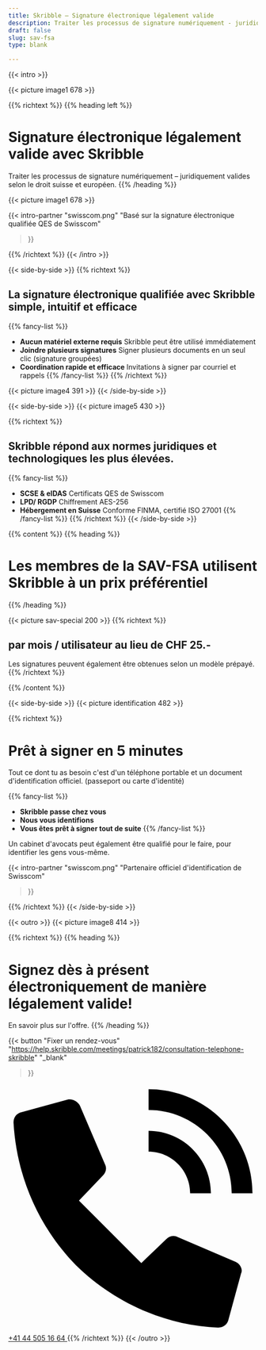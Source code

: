 ```yaml
---
title: Skribble – Signature électronique légalement valide
description: Traiter les processus de signature numériquement - juridiquement valides selon le droit suisse et européen.
draft: false
slug: sav-fsa
type: blank

---
```


{{< intro >}}
<div class="hide-for-mobile">
  {{< picture image1 678 >}}
</div>

{{% richtext %}}
{{% heading left %}}
# Signature électronique légalement valide avec Skribble
Traiter les processus de signature numériquement &ndash; juridiquement valides selon le droit suisse et européen.
{{% /heading %}}

<div class="hide-for-desktop">
  {{< picture image1 678 >}}
</div>

{{< intro-partner
  "swisscom.png"
  "Basé sur la signature électronique qualifiée QES de Swisscom"
>}}

{{% /richtext %}}
{{< /intro >}}

[//]: # (--------------------------------------------------------------------------------------------------------------)

{{< side-by-side >}}
{{% richtext %}}
## La signature électronique qualifiée avec Skribble simple, intuitif et efficace
{{% fancy-list %}}
- **Aucun matériel externe requis** Skribble peut être utilisé immédiatement
- **Joindre plusieurs signatures** Signer plusieurs documents en un seul clic (signature groupées)
- **Coordination rapide et efficace** Invitations à signer par courriel et rappels
{{% /fancy-list %}}
{{% /richtext %}}

{{< picture image4 391 >}}
{{< /side-by-side >}}

[//]: # (--------------------------------------------------------------------------------------------------------------)

{{< side-by-side >}}
{{< picture image5 430 >}}

{{% richtext %}}
## Skribble répond aux normes juridiques et technologiques les plus élevées.
{{% fancy-list %}}
- **SCSE & eIDAS** Certificats QES de Swisscom
- **LPD/ RGDP** Chiffrement AES-256
- **Hébergement en Suisse** Conforme FINMA, certifié ISO 27001
{{% /fancy-list %}}
{{% /richtext %}}
{{< /side-by-side >}}

[//]: # (--------------------------------------------------------------------------------------------------------------)

{{% content %}}
{{% heading %}}
# Les membres de la SAV-FSA utilisent Skribble à un prix préférentiel
{{% /heading %}}

{{< picture sav-special 200 >}}
{{% richtext %}}

## par mois / utilisateur au lieu de CHF 25.-
Les signatures peuvent également être obtenues selon un modèle prépayé.
{{% /richtext %}}

{{% /content %}}

[//]: # (--------------------------------------------------------------------------------------------------------------)

{{< side-by-side >}}
{{< picture identification 482 >}}

{{% richtext %}}
# Prêt à signer en 5 minutes

Tout ce dont tu as besoin c'est d'un téléphone portable et un document d'identification officiel. (passeport ou carte d'identité)

{{% fancy-list %}}
- **Skribble passe chez vous**
- **Nous vous identifions**
- **Vous êtes prêt à signer tout de suite**
{{% /fancy-list %}}

Un cabinet d'avocats peut également être qualifié pour le faire, pour identifier les gens vous-même.

{{< intro-partner
  "swisscom.png"
  "Partenaire officiel d'identification de Swisscom"
>}}

{{% /richtext %}}
{{< /side-by-side >}}

[//]: # (--------------------------------------------------------------------------------------------------------------)

{{< outro >}}
{{< picture image8 414 >}}

{{% richtext %}}
{{% heading %}}
# Signez dès à présent électroniquement de manière légalement valide!
En savoir plus sur l'offre.
{{% /heading %}}

{{< button
  "Fixer un rendez-vous"
  "https://help.skribble.com/meetings/patrick182/consultation-telephone-skribble"
  "_blank"
>}}
<a class="mobile-link" href="tel:+41445051664">
  <svg version="1.1" id="Ebene_1" xmlns="http://www.w3.org/2000/svg" xmlns:xlink="http://www.w3.org/1999/xlink" x="0px" y="0px"
	 viewBox="0 0 24 24" style="enable-background:new 0 0 24 24;" xml:space="preserve">
		<path d="M21.5,10.5h2c0-5.5-4.5-10-10-10v2C17.9,2.5,21.5,6.1,21.5,10.5z M17.5,10.5h2c0-3.3-2.7-6-6-6v2
			C15.7,6.5,17.5,8.3,17.5,10.5z M21.9,17.1l-5.6-2.4c-0.4-0.2-0.8-0.1-1.1,0.2l-2.4,2.3l-6-6l2.3-2.4c0.3-0.3,0.4-0.7,0.2-1.1
			L6.9,2.1C6.7,1.7,6.2,1.4,5.7,1.5L1.3,2.7c-0.5,0.1-0.8,0.5-0.8,1c0.3,5.2,2.4,10,6,13.7c3.7,3.6,8.6,5.8,13.7,6
			c0.5,0,0.9-0.3,1-0.8l1.2-4.4C22.6,17.8,22.3,17.3,21.9,17.1z"/>
  </svg>
  +41 44 505 16 64
</a>
{{% /richtext %}}
{{< /outro >}}
